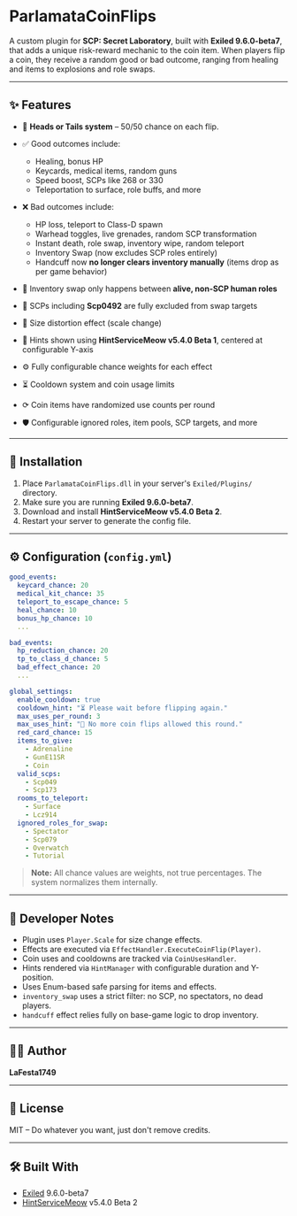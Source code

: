 ﻿# ParlamataCoinFlips

A custom plugin for **SCP: Secret Laboratory**, built with **Exiled 9.6.0-beta7**, that adds a unique risk-reward mechanic to the coin item. When players flip a coin, they receive a random good or bad outcome, ranging from healing and items to explosions and role swaps.

---

## ✨ Features

* 🎲 **Heads or Tails system** – 50/50 chance on each flip.
* ✅ Good outcomes include:
  * Healing, bonus HP
  * Keycards, medical items, random guns
  * Speed boost, SCPs like 268 or 330
  * Teleportation to surface, role buffs, and more

* ❌ Bad outcomes include:
  * HP loss, teleport to Class-D spawn
  * Warhead toggles, live grenades, random SCP transformation
  * Instant death, role swap, inventory wipe, random teleport
  * Inventory Swap (now excludes SCP roles entirely)
  * Handcuff now **no longer clears inventory manually** (items drop as per game behavior)
* 📏 Inventory swap only happens between **alive, non-SCP human roles**
* 📏 SCPs including **Scp0492** are fully excluded from swap targets
* 🔄 Size distortion effect (scale change)
* 💬 Hints shown using **HintServiceMeow v5.4.0 Beta 1**, centered at configurable Y-axis
* ⚙️ Fully configurable chance weights for each effect
* ⏳ Cooldown system and coin usage limits
* ⟳ Coin items have randomized use counts per round
* 🛡️ Configurable ignored roles, item pools, SCP targets, and more

---

## 📂 Installation

1. Place `ParlamataCoinFlips.dll` in your server's `Exiled/Plugins/` directory.
2. Make sure you are running **Exiled 9.6.0-beta7**.
3. Download and install **HintServiceMeow v5.4.0 Beta 2**.
4. Restart your server to generate the config file.

---

## ⚙️ Configuration (`config.yml`)

```yaml
good_events:
  keycard_chance: 20
  medical_kit_chance: 35
  teleport_to_escape_chance: 5
  heal_chance: 10
  bonus_hp_chance: 10
  ...

bad_events:
  hp_reduction_chance: 20
  tp_to_class_d_chance: 5
  bad_effect_chance: 20
  ...

global_settings:
  enable_cooldown: true
  cooldown_hint: "⏳ Please wait before flipping again."
  max_uses_per_round: 3
  max_uses_hint: "🚫 No more coin flips allowed this round."
  red_card_chance: 15
  items_to_give:
    - Adrenaline
    - GunE11SR
    - Coin
  valid_scps:
    - Scp049
    - Scp173
  rooms_to_teleport:
    - Surface
    - Lcz914
  ignored_roles_for_swap:
    - Spectator
    - Scp079
    - Overwatch
    - Tutorial
```

> **Note:** All chance values are weights, not true percentages. The system normalizes them internally.

---

## 🧐 Developer Notes

* Plugin uses `Player.Scale` for size change effects.
* Effects are executed via `EffectHandler.ExecuteCoinFlip(Player)`.
* Coin uses and cooldowns are tracked via `CoinUsesHandler`.
* Hints rendered via `HintManager` with configurable duration and Y-position.
* Uses Enum-based safe parsing for items and effects.
* `inventory_swap` uses a strict filter: no SCP, no spectators, no dead players.
* `handcuff` effect relies fully on base-game logic to drop inventory.

---

## 🧑‍💻 Author

**LaFesta1749**

---

## 📜 License

MIT – Do whatever you want, just don't remove credits.

---

## 🛠 Built With

* [Exiled](https://github.com/ExMod-Team/EXILED/releases) 9.6.0-beta7
* [HintServiceMeow](https://github.com/MeowServer/HintServiceMeow) v5.4.0 Beta 2
